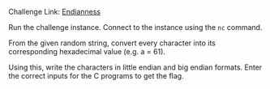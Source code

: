 Challenge Link: [Endianness](https://play.picoctf.org/practice/challenge/414)

Run the challenge instance. Connect to the instance using the `nc` command.

From the given random string, convert every character into its corresponding hexadecimal value (e.g. a = 61).

Using this, write the characters in little endian and big endian formats. Enter the correct inputs for the C programs to get the flag.
